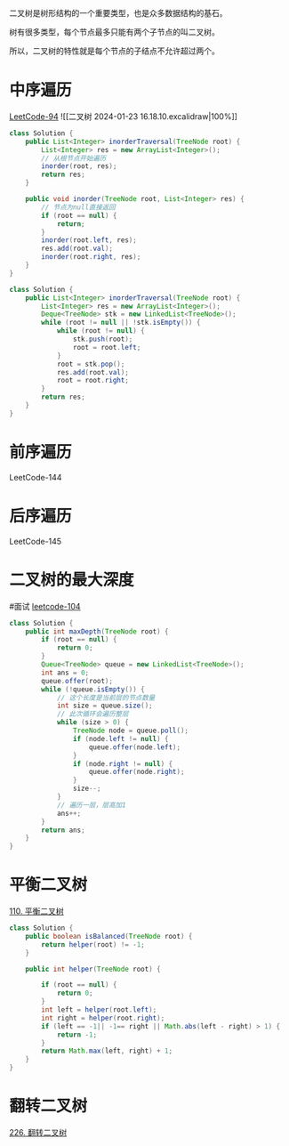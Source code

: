
二叉树是树形结构的一个重要类型，也是众多数据结构的基石。

树有很多类型，每个节点最多只能有两个子节点的叫二叉树。

所以，二叉树的特性就是每个节点的子结点不允许超过两个。

# 中序遍历
[LeetCode-94](https://leetcode.cn/problems/binary-tree-inorder-traversal/description/)
![[二叉树 2024-01-23 16.18.10.excalidraw|100%]]
```java
class Solution {
    public List<Integer> inorderTraversal(TreeNode root) {
        List<Integer> res = new ArrayList<Integer>();
		// 从根节点开始遍历
        inorder(root, res);
        return res;
    }

    public void inorder(TreeNode root, List<Integer> res) {
		// 节点为null直接返回
        if (root == null) {
            return;
        }
        inorder(root.left, res);
        res.add(root.val);
        inorder(root.right, res);
    }
}
```

```java
class Solution {
    public List<Integer> inorderTraversal(TreeNode root) {
        List<Integer> res = new ArrayList<Integer>();
        Deque<TreeNode> stk = new LinkedList<TreeNode>();
        while (root != null || !stk.isEmpty()) {
            while (root != null) {
                stk.push(root);
                root = root.left;
            }
            root = stk.pop();
            res.add(root.val);
            root = root.right;
        }
        return res;
    }
}
```
# 前序遍历
LeetCode-144

# 后序遍历
LeetCode-145

# 二叉树的最大深度
#面试 [leetcode-104](https://leetcode.cn/problems/maximum-depth-of-binary-tree/description/)
```java
class Solution {
    public int maxDepth(TreeNode root) {
        if (root == null) {
            return 0;
        }
        Queue<TreeNode> queue = new LinkedList<TreeNode>();
        int ans = 0;
        queue.offer(root);
        while (!queue.isEmpty()) {
			// 这个长度是当前层的节点数量
            int size = queue.size();
			// 此次循环会遍历整层
            while (size > 0) {
                TreeNode node = queue.poll();
                if (node.left != null) {
                    queue.offer(node.left);
                }
                if (node.right != null) {
                    queue.offer(node.right);
                }
                size--;
            }
			// 遍历一层，层高加1
            ans++;
        }
        return ans;
    }
}
```

  
# 平衡二叉树
[110. 平衡二叉树](https://leetcode.cn/problems/balanced-binary-tree/)
```java
class Solution {
    public boolean isBalanced(TreeNode root) {
        return helper(root) != -1;
    }

    public int helper(TreeNode root) {

        if (root == null) {
            return 0;
        }
        int left = helper(root.left);
        int right = helper(root.right);
        if (left == -1|| -1== right || Math.abs(left - right) > 1) {
            return -1;
        }
        return Math.max(left, right) + 1;
    }
}
```

# 翻转二叉树
[226. 翻转二叉树](https://leetcode.cn/problems/invert-binary-tree/)
